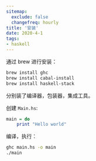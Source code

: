 ```yaml
---
sitemap:
  exclude: false
  changefreq: hourly
title: '安装'
date: 2020-4-1
tags:
- haskell
---
```


通过 brew 进行安装：

```sh
brew install ghc
brew install cabal-install
brew install haskell-stack
```

分别装了编译器，包装器，集成工具。

创建 `Main.hs`:

```hs
main = do 
    print "Hello world"
```

编译，执行：

```sh
ghc main.hs -o main
./main
```